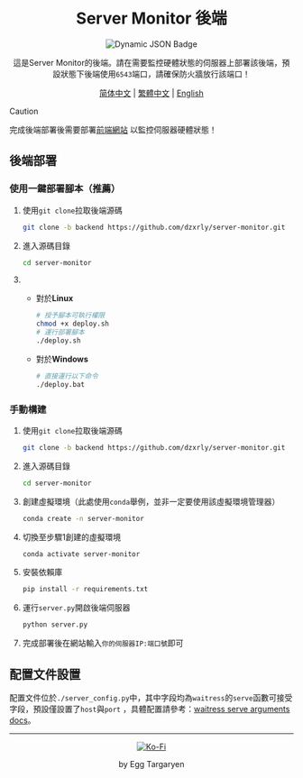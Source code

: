 <div align="center">

# Server Monitor 後端

</div>

<div align="center">

![Dynamic JSON Badge](https://img.shields.io/badge/dynamic/json?url=https%3A%2F%2Fraw.githubusercontent.com%2Fdzxrly%2Fserver-monitor%2Fbackend%2Finfo.json&query=%24.version&prefix=V&style=flat-square&label=Version)

</div>

<div align="center">

這是Server Monitor的後端。請在需要監控硬體狀態的伺服器上部署該後端，預設狀態下後端使用`6543`端口，請確保防火牆放行該端口！

</div>

<div align="center">

[简体中文](../../docs/zh-CN/README.md) | [繁體中文](../../docs/zh-TW/README.md) | [English](../../README.md)

</div>

> [!CAUTION]
>
> 完成後端部署後需要部署[前端網站](https://github.com/dzxrly/server-monitor/blob/frontend/docs/zh-TW/README.md)
> 以監控伺服器硬體狀態！

## 後端部署

### 使用一鍵部署腳本（推薦）

1. 使用`git clone`拉取後端源碼

   ```bash
   git clone -b backend https://github.com/dzxrly/server-monitor.git
   ```

2. 進入源碼目錄

   ```bash
   cd server-monitor
   ```

3.
    - 對於**Linux**

      ```bash
      # 授予腳本可執行權限
      chmod +x deploy.sh
      # 運行部署腳本
      ./deploy.sh
      ```

    - 對於**Windows**

      ```bash
      # 直接運行以下命令
      ./deploy.bat
      ```

### 手動構建

1. 使用`git clone`拉取後端源碼

   ```bash
   git clone -b backend https://github.com/dzxrly/server-monitor.git
   ```

2. 進入源碼目錄

   ```bash
   cd server-monitor
   ```

3. 創建虛擬環境（此處使用`conda`舉例，並非一定要使用該虛擬環境管理器）

   ```bash
   conda create -n server-monitor
   ```

4. 切換至步驟1創建的虛擬環境

   ```bash
   conda activate server-monitor
   ```

5. 安裝依賴庫

   ```bash
   pip install -r requirements.txt
   ```

6. 運行`server.py`開啟後端伺服器

   ```bash
   python server.py
   ```

7. 完成部署後在網站輸入`你的伺服器IP:端口號`即可

## 配置文件設置

配置文件位於`./server_config.py`中，其中字段均為`waitress`的`serve`函數可接受字段，預設僅設置了`host`與`port`
，具體配置請參考：[waitress serve arguments docs](https://docs.pylonsproject.org/projects/waitress/en/latest/arguments.html#arguments)。

---

<div align="center">

[![Ko-Fi](https://img.shields.io/badge/Ko--fi-F16061?style=for-the-badge&logo=ko-fi&logoColor=white)](https://ko-fi.com/eggtargaryen)

</div>

<div align="center">

by Egg Targaryen

</div>
